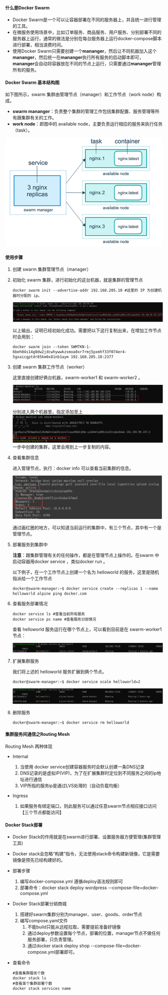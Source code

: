 #### 什么是Docker Swarm

+ Docker Swarm是一个可以让容器部署在不同的服务器上，并且统一进行管理的工具。
+ 在微服务使用场景中，比如订单服务、商品服务、用户服务、分别部署不同的服务器上运行，通常的做法是分别在每台服务器上运行docker-compose脚本进行部署，相当浪费时间。
+ 使用Docker Swarm只需要创建一个**mananger**，然后让不同机器加入这个**mananger**，然后统一在**mananger**执行所有服务的启动脚本即可，**mananger**会自动将容器放在不同的节点上运行，只需要通过**mananger**管理所有的服务。

#### Docker Swarm 基本结构图

如下图所示，swarm 集群由管理节点（manager）和工作节点（work node）构成。

- **swarm mananger**：负责整个集群的管理工作包括集群配置、服务管理等所有跟集群有关的工作。
- **work node**：即图中的 available node，主要负责运行相应的服务来执行任务（task）。

![services-diagram](./images/services-diagram.png)

#### 使用步骤

1. 创建 swarm 集群管理节点（manager）

2. 初始化 swarm 集群，进行初始化的这台机器，就是集群的管理节点

   ```
   docker swarm init --advertise-addr 192.168.205.10 #这里的 IP 为创建机器时分配的 ip。
   ```

   ![swarm2](./images/swarm2.png)

   以上输出，证明已经初始化成功。需要把以下这行复制出来，在增加工作节点时会用到：

   ```
   docker swarm join --token SWMTKN-1-6beh04s14g0dw2jdcwhywwkzsmoa0xr7rmj5pxmhf33f074er4-5gxaicgptdr85km0x81nb1aym 192.168.205.10:2377
   ```

3. 创建 swarm 集群工作节点（worker）

   这里直接创建好俩台机器，swarm-worker1 和 swarm-worker2 。

   ![swarm3](./images/swarm3.png)

   分别进入两个机器里，指定添加至上![swarm4](./images/swarm4.png)一步中创建的集群，这里会用到上一步复制的内容。

4. 查看集群信息

   进入管理节点，执行：docker info 可以查看当前集群的信息。

   ![4c9bd24e473fb9c39d391057e177338](./images/4c9bd24e473fb9c39d391057e177338.png)

   通过画红圈的地方，可以知道当前运行的集群中，有三个节点，其中有一个是管理节点。

5. 部署服务到集群中

   **注意**：跟集群管理有关的任何操作，都是在管理节点上操作的。在swarm 中启动容器用docker service ，类似docker run 。

   以下例子，在一个工作节点上创建一个名为 helloworld 的服务，这里是随机指派给一个工作节点

   ```
   docker@swarm-manager:~$ docker service create --replicas 1 --name helloworld alpine ping docker.com
   ```

6. 查看服务部署情况

   ```
   docker service ls #查看当前所有服务
   docker service ps name #查看服务分部情况
   ```

   查看 helloworld 服务运行在哪个节点上，可以看到目前是在 swarm-worker1 节点：

   ![swarm7](./images/swarm7.png)

 7. 扩展集群服务

    我们将上述的 helloworld 服务扩展到俩个节点。

    ```
    docker@swarm-manager:~$ docker service scale helloworld=2
    ```

    ![swarm10](./images/swarm10.png)

8. 删除服务

   ```
   docker@swarm-manager:~$ docker service rm helloworld
   ```

#### 集群服务间通信之Routing Mesh

Routing Mesh 两种体现

+ Internal
  1. 当使用 docker service创建容器服务时会默认创建一条DNS记录 
  2. DNS记录的是虚拟IP(VIP)，为了在扩展集群时定位到不同服务之间的ip地址进行通信
  3. VIP所指的服务ip是通过LVS处理的（自动负载均衡）

+ Ingress
  1. 如果服务有绑定端口，则此服务可以通过任意swarm节点相应接口访问【三个节点都能访问】

#### Docker Stack部署

+ Docker Stack的作用就是在swarm进行部署、设置服务器方便管理(集群管理工具)
+ Docker stack会忽略“构建”指令，无法使用stack命令构建新镜像，它是需要镜像是预先已经构建好的。
+ 部署步骤
  1. 编写docker-compose.yml 遵循deploy语法规则即可
  2. 部署命令：docker stack deploy wordpress --compose-file=docker-compose.yml
+ Docker Stack部署分销商城

  1. 搭建好swarm集群分别为manager、user、goods、order节点
  2. 编写compose.yaml文件
     1. 不能build只能从远程拉取，需要提前准备好镜像
     2. 通过deploy参数设置每个节点，部署的位置，manager节点不做任何服务部署，只负责管理。
     3. 通过docker stack deploy shop --compose-file=docker-compose.yml部署即可。

+ 查看命令

  ```
  #查看集群服务个数
  docker stack ls
  #查看某个集群部署个数
  docker stack services name
  ```